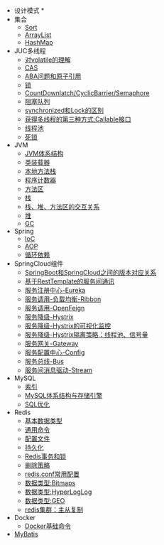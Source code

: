 * 设计模式
    * 
* 集合
    * [Sort](collection/005-Sort.md)
    * [ArrayList](collection/010-ArrayList.md)
    * [HashMap](collection/020-HashMap.md)
* JUC多线程
    * [对volatile的理解](juc/010-volatile关键字.md)
    * [CAS](juc/020-CAS.md)
    * [ABA问题和原子引用](juc/030-ABA.md)
    * [锁](juc/050-Lock.md)
    * [CountDownlatch/CyclicBarrier/Semaphore](juc/060-CountDownlatch_CyclicBarrier_Semaphore.md)
    * [阻塞队列](juc/070-BlockingQueue.md)
    * [synchronized和Lock的区别](juc/080-synchronizedAndLock.md)
    * [获得多线程的第三种方式:Callable接口](juc/090-Callable.md)
    * [线程池](juc/100-ThreadPool.md)
    * [死锁](juc/110-Deadlock.md)
* JVM
  * [JVM体系结构](jvm/010-JVM.md)
  * [类装载器](jvm/020-ClassLoader.md)
  * [本地方法栈](jvm/030-NativeMethodStack.md)
  * [程序计数器](jvm/040-ProgramCounterRegister.md)
  * [方法区](jvm/050-MethodArea.md)
  * [栈](jvm/060-Stack.md)
  * [栈、堆、方法区的交互关系](jvm/070-StackHeapMethodAreaRelation.md)
  * [堆](jvm/080-Heap.md)
  * [GC](jvm/090-JavaGarbageCollection.md)
* Spring
    * [IoC](spring/010-IoC.md)
    * [AOP](spring/020-AOP.md)
    * [循环依赖](spring/030-CircularDependencies.md)
* SpringCloud组件
    * [SpringBoot和SpringCloud之间的版本对应关系](spring-cloud/007-ver.md)
    * [基于RestTemplate的服务间通讯](spring-cloud/008-RestTemplate.md)
    * [服务注册中心-Eureka](spring-cloud/010-Eureka.md)
    * [服务调用-负载均衡-Ribbon](spring-cloud/020-Ribbon.md)
    * [服务调用-OpenFeign](spring-cloud/030-OpenFeign.md)
    * [服务降级-Hystrix](spring-cloud/040-Hystrix.md)
    * [服务降级-Hystrix的可视化监控](spring-cloud/045-HystrixDashboard.md)
    * [服务降级-Hystrix隔离策略：线程池、信号量](spring-cloud/048-Hystrix48.md)
    * [服务网关-Gateway](spring-cloud/050-Gateway.md)
    * [服务配置中心-Config](spring-cloud/060-Config.md)
    * [服务总线-Bus](spring-cloud/070-Bus.md)
    * [服务间消息驱动-Stream](spring-cloud/080-Stream.md)
* MySQL
    * [索引](mysql/010-Index.md)
    * [MySQL体系结构与存储引擎](mysql/015-storageEngine.md)  
    * [SQL优化](mysql/020-sqlBetter.md)
* Redis
    * [基本数据类型](redis/020-basicDataType.md)
    * [通用命令](redis/030-basicCmd.md)
    * [配置文件](redis/040-configFile.md)
    * [持久化](redis/050-persistent.md)
    * [Redis事务和锁](redis/060-transactionAndLock.md)
    * [删除策略](redis/070-delPolicy.md)
    * [redis.conf常用配置](redis/080-conf.md)
    * [数据类型:Bitmaps](redis/090-bitmaps.md)
    * [数据类型:HyperLogLog](redis/100-HyperLogLog.md)
    * [数据类型:GEO](redis/110-GEO.md)
    * [redis集群：主从复制](redis/120-masterSlave.md)
* Docker
    * [Docker基础命令](docker/010-basicCmd.md)
* [MyBatis](myBatis/MyBatis笔记.md)
